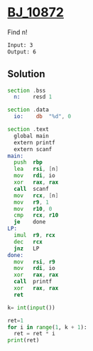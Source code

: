# [BJ_10872](https://acmicpc.net/problem/10872)

Find n!

```txt
Input: 3
Output: 6
```

## Solution

```asm
section .bss
  n:    resd 1

section .data
  io:    db  "%d", 0

section .text
  global main
  extern printf
  extern scanf
main:
  push  rbp
  lea   rsi, [n]
  mov   rdi, io
  xor   rax, rax
  call  scanf
  mov   rcx, [n]
  mov   r9, 1
  mov   r10, 0
  cmp   rcx, r10
  je    done
LP:
  imul  r9, rcx
  dec   rcx
  jnz   LP
done:
  mov   rsi, r9
  mov   rdi, io
  xor   rax, rax
  call  printf
  xor   rax, rax
  ret
```

```py
k= int(input())

ret=1
for i in range(1, k + 1):
  ret = ret * i
print(ret)
```
